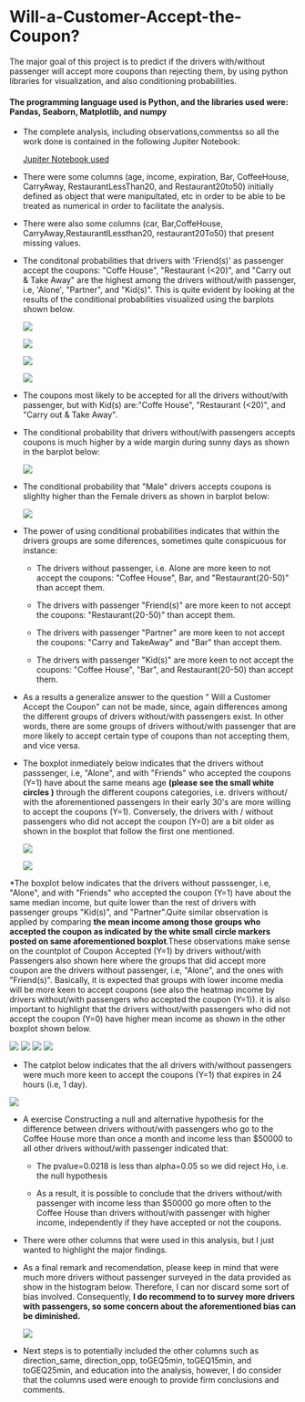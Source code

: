 # Will-a-Customer-Accept-the-Coupon? #
The major goal of this project is to predict if the drivers with/without passenger will accept more coupons than rejecting them, by using python
libraries for visualization, and also conditioning probabilities.

#### The programming language used is Python, and the libraries used were: Pandas, Seaborn, Matplotlib, and numpy ####

* The complete analysis, including observations,commentss so all the work done is contained in the following Jupiter Notebook:

    [Jupiter Notebook used](https://github.com/Leopard-2019/Will-a-Customer-Accept-the-Coupon/blob/main/notebook/prompt_assig5_1.ipynb)

* There were some columns (age, income, expiration, Bar, CoffeeHouse, CarryAway, RestaurantLessThan20, and Restaurant20to50) initially defined 
  as object that were manipultated, etc in order to be able to be treated as numerical in order to facilitate the analysis. 
  
* There were also some columns (car, Bar,CoffeHouse, CarryAway,RestaurantlLessthan20, restaurant20To50) that present missing values.
 
*  The conditonal probabilities that drivers with 'Friend(s)' as passenger accept the coupons: "Coffe House", "Restaurant (<20)", and "Carry out & Take
   Away"  are the highest among the drivers without/with passenger, i.e, 'Alone', "Partner", and "Kid(s)". This is quite evident by looking
   at the results of the conditional probabilities visualized using the barplots shown below.
   
   ![](images/barplotprobabilityacceptnoacceptcouponbyfriendpassanger.png)
   
   ![](images/barplotprobabilityacceptnoacceptcouponbyalonepassanger.png)
   
   ![](images/barplotprobabilityacceptnoacceptcouponbypartnerpassanger.png)
   
   ![](images/barplotprobabilityacceptnoacceptcouponbykidspassanger.png)

* The coupons most likely to be accepted for all the drivers without/with passenger, but with Kid(s) are:"Coffe House", "Restaurant (<20)", 
  and "Carry out & Take Away".
  
 * The conditional probability that drivers without/with passengers accepts coupons  is much higher by a wide margin during sunny days as shown in the
   barplot below:
 
    ![](images/barplotprobabilityacceptnoacceptcouponbyweather.png)
    
 * The conditional probability that "Male" drivers  accepts coupons  is slighlty higher than the Female drivers as shown in barplot below:

    ![](images/barplotprobabilityacceptnoacceptcouponbygender.png)
    
 * The power of using conditional probabilities indicates that within the drivers groups are some diferences, sometimes quite conspicuous for instance:
 
      * The drivers without passenger, i.e. Alone are more keen to not accept the coupons: "Coffee House", Bar, and "Restaurant(20-50)" than accept
        them.
 
      * The drivers with passenger "Friend(s)" are more keen to not accept the coupons:  "Restaurant(20-50)" than accept them.
      
      * The drivers with passenger "Partner" are more keen to not accept the coupons:  "Carry and TakeAway" and "Bar" than accept them.
      
      * The drivers with passenger "Kid(s)" are more keen to not accept the coupons:  "Coffee House", "Bar", and   Restaurant(20-50) than accept them.

 * As a results a generalize answer to the question " Will a Customer Accept the Coupon"  can not be made, since, again differences among the 
   different groups of drivers without/with passengers exist. In other words, there are some groups of drivers without/with passenger that are more
   likely to accept certain type of coupons than not accepting them, and vice versa.
  
    
 * The boxplot inmediately below indicates that the drivers without passsenger, i.e, "Alone", and with "Friends" who accepted the coupons (Y=1) 
   have about the same means age  **(please see the small white circles )** through the different coupons categories, i.e. drivers without/ with
   the aforementioned passengers in their early 30's are more willing to accept the coupons (Y=1). Conversely, the drivers with / without
   passengers who did not accept the coupon (Y=0) are a bit older as shown in the boxplot that follow the first one mentioned.

    ![](images/boxplotagesacceptbypassenger.png)
    
    ![](images/boxplotagesnoacceptbypassenger.png)
    
  *The boxplot below indicates that the drivers without passsenger, i.e, "Alone", and with "Friends" who accepted the coupon (Y=1) have about the
  same median income, but quite lower than the rest of drivers with  passenger groups  "Kid(s)", and "Partner".Quite  similar observation is applied
  by comparing **the mean income among those  groups who accepted the coupon as indicated by the white small circle markers posted on same 
  aforementioned boxplot**.These observations make sense on the countplot of Coupon Accepted (Y=1) by drivers without/with Passengers also shown here
  where the groups that did accept more coupon are the drivers without passenger, i.e, "Alone", and the ones with "Friend(s)". Basically,  it is 
  expected that groups with lower income media will be more keen to accept coupons (see also the heatmap income by drivers without/with passengers
  who accepted the coupon (Y=1)). it is also important to highlight that the drivers without/with passengers who did not accept the coupon (Y=0)
  have higher mean income as shown in the other boxplot shown below.
  
  ![](images/boxplotincomeacceptbypassenger.png)
  ![](images/countplotacceptedcouponbypassengers.png)
  ![](images/heatmapincomecceptbypassenger.png)
  ![](images/boxplotincomenoacceptbypassenger.png)
  
  * The catplot below indicates that the all drivers with/without passengers were much more keen to accept the coupons (Y=1) that expires in 24 hours
    (i.e, 1 day).

   ![](images/catplotexpirationacceptednoaccepteddriversbypassenger.png)
   
   * A exercise Constructing a null and alternative hypothesis for the difference between drivers without/with passengers  who go to the Coffee 
     House more than once a month and income less than $50000 to all other drivers without/with passenger indicated that:
     
        * The pvalue=0.0218 is less than alpha=0.05 so we did reject Ho, i.e. the null hypothesis
     
        * As a result, it is possible to conclude that the drivers without/with passenger with income less than $50000 go more often to the
         Coffee House than drivers without/with passenger with higher income, independently if they have accepted or not the coupons.
              
   * There were other columns that were used in this analysis, but I just wanted to highlight the major findings.   

   * As a final remark and recomendation, please keep in mind that were much more drivers without passenger surveyed in the data provided as show
     in the histogram below. Therefore, I can nor discard some sort of bias involved. Consequently, **I do recommend to to survey more drivers
     with passengers, so some concern about the aforementioned bias can be diminished.**
     
     ![](images/histogramdriverswithout_withpassengers.png) 
     
   * Next steps is to potentially included the other columns such as direction_same, direction_opp, toGEQ5min, toGEQ15min, and toGEQ25min, and
     education into the analysis, however, I do consider that the columns used were enough to provide firm conclusions and comments.
